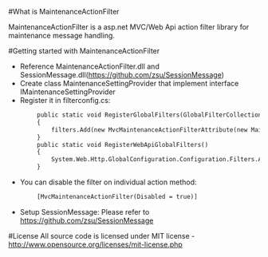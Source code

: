 #What is MaintenanceActionFilter

MaintenanceActionFilter is a asp.net MVC/Web Api action filter library for maintenance message handling.

#Getting started with MaintenanceActionFilter 

  * Reference MaintenanceActionFilter.dll and SessionMessage.dll(https://github.com/zsu/SessionMessage)
  * Create class MaintenanceSettingProvider that implement interface IMaintenanceSettingProvider
  * Register it in filterconfig.cs:
```xml
		public static void RegisterGlobalFilters(GlobalFilterCollection filters)
		{
			filters.Add(new MvcMaintenanceActionFilterAttribute(new MaintenanceSettingProvider()));
		}
		public static void RegisterWebApiGlobalFilters()
		{
			System.Web.Http.GlobalConfiguration.Configuration.Filters.Add(new WebApiMaintenanceActionFilterAttribute(new MaintenanceSettingProvider()));
		}
```
  * You can disable the filter on individual action method:
```xml
		[MvcMaintenanceActionFilter(Disabled = true)]
```
  * Setup SessionMessage: Please refer to https://github.com/zsu/SessionMessage

#License
All source code is licensed under MIT license - http://www.opensource.org/licenses/mit-license.php
